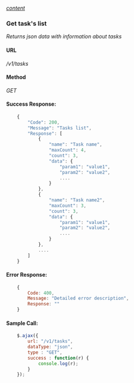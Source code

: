 *[content](../README.md)*
### Get task's list 
*Returns json data with information about tasks*
#### URL
*/v1/tasks*
#### Method
*GET*
#### Success Response:
```javascript
    {
        "Code": 200,
        "Message": "Tasks list",
        "Response": [
            { 
                "name": "Task name", 
                "maxCount": 4, 
                "count": 3,
                "data": {
                    "param1": "value1",
                    "param2": "value2",
                    ....
                }
            },
            { 
                "name": "Task name2", 
                "maxCount": 3, 
                "count": 3,
                "data": {
                    "param1": "value1",
                    "param2": "value2",
                    ....
                }
            },
            ....
        ] 
    }
```
#### Error Response:
```javascript
    {
        Code: 400,
        Message: "Detailed error description",
        Response: "" 
    }
```
#### Sample Call:
```javascript
    $.ajax({
        url: "/v1/tasks",
        dataType: "json",
        type : "GET",
        success : function(r) {
            console.log(r);
        }
    });
```